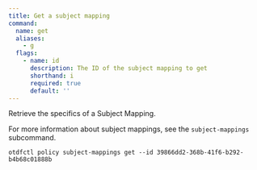 ```yaml
---
title: Get a subject mapping
command:
  name: get
  aliases:
    - g
  flags:
    - name: id
      description: The ID of the subject mapping to get
      shorthand: i
      required: true
      default: ''
---
```


Retrieve the specifics of a Subject Mapping.

For more information about subject mappings, see the `subject-mappings` subcommand.

```shell
otdfctl policy subject-mappings get --id 39866dd2-368b-41f6-b292-b4b68c01888b
```
